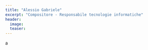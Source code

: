 ```yaml
---
title: "Alessio Gabriele"
excerpt: "Compositore - Responsabile tecnologie informatiche"
header:
  image:
  teaser:
---
```


a